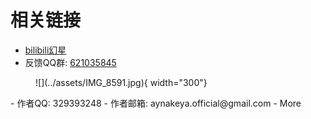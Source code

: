 # 相关链接

- [bilibili幻星](https://play-live.bilibili.com/details/1661006726438)
- 反馈QQ群: [621035845](http://qm.qq.com/cgi-bin/qm/qr?_wv=1027&k=bB51bSs0toplLwa_yUNcuNuvLm51Ou5U&authKey=laT1nx8mliHrU15lM3JTxdvgXNA%2B%2B5OvN2%2BJuCAHWpqKzUVx41C8v1xIJx7j0x1D&noverify=0&group_code=621035845)
<figure markdown="span">
  ![](../assets/IMG_8591.jpg){ width="300"}
</figure>
- 作者QQ: 329393248
- 作者邮箱: aynakeya.official@gmail.com
- More 